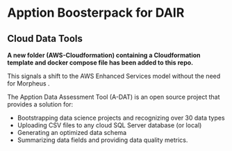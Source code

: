 # Apption Boosterpack for DAIR
## Cloud Data Tools

**A new folder (AWS-Cloudformation) containing a Cloudformation template and docker compose file has been added to this repo.** 

This signals a shift to the AWS Enhanced Services model without the need for Morpheus . 

The Apption Data Assessment Tool (A-DAT) is an open source project that provides a solution for:

* Bootstrapping data science projects and recognizing over 30 data types
* Uploading CSV files to any cloud SQL Server database (or local)
* Generating an optimized data schema
* Summarizing data fields and providing data quality metrics.


